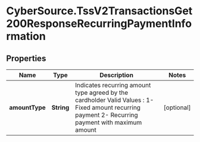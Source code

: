 # CyberSource.TssV2TransactionsGet200ResponseRecurringPaymentInformation

## Properties
Name | Type | Description | Notes
------------ | ------------- | ------------- | -------------
**amountType** | **String** | Indicates recurring amount type agreed by the cardholder Valid Values : 1- Fixed amount recurring payment 2- Recurring payment with maximum amount  | [optional] 


